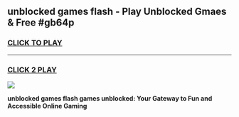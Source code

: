 
## unblocked games flash - Play Unblocked Gmaes & Free #gb64p
<h3>
<a href="https://news.freeplayer.one?title=unblocked_games_flash&ref=03M">CLICK TO PLAY</a></h3>
<hr>

<h3>
<a href="https://news.freeplayer.one?title=unblocked_games_flash&ref=03M">CLICK 2 PLAY</a>
  
</h3>

<a href="https://news.freeplayer.one?title=unblocked_games_flash&ref=03M"><img src="https://clearcache.store/games.png"></a>


**unblocked games flash games unblocked: Your Gateway to Fun and Accessible Online Gaming**
